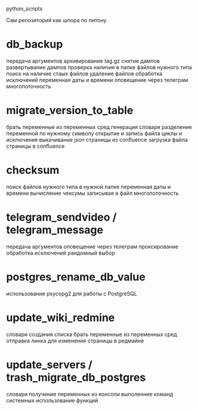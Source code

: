 python_scripts

Сам репозиторий как шпора по питону.

# db_backup
передача аргументов
архивирование tag.gz
снятие дампов
развертывание дампов
проверка наличия в папке файлов нужного типа
поиск на наличие стаых файлов
удаление файлов
обработка исключений
переменная даты и времени
оповещение через телеграм
многопоточность

# migrate_version_to_table
брать переменные из переменных сред
генерация словаря
разделение переменной по нужному символу
открытие и запись файла
циклы и исключения
выкачивание json страницы из confluence
загрузка файла страницы в confluence

# checksum
поиск файлов нужного типа в нужной папке
переменная даты и времени
вычисление чексумы записывая в файл
многопоточность

# telegram_sendvideo / telegram_message
передача аргументов
оповещение через телеграм
проксирование
обработка исключений
рандомный выбор

# postgres_rename_db_value
использование psycopg2 для работы с PostgreSQL

# update_wiki_redmine
словари
создания списка
брать переменные из переменных сред
отправка линка для изменения страницы в редмайне

# update_servers / trash_migrate_db_postgres
словари
получение переменных из консоли
выполенние команд системных
использование функций
